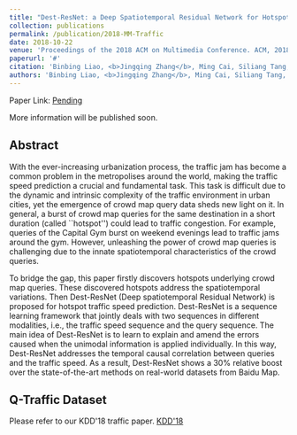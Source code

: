 ```yaml
---
title: "Dest-ResNet: a Deep Spatiotemporal Residual Network for Hotspot Traffic Speed Prediction"
collection: publications
permalink: /publication/2018-MM-Traffic
date: 2018-10-22
venue: 'Proceedings of the 2018 ACM on Multimedia Conference. ACM, 2018'
paperurl: '#'
citation: 'Binbing Liao, <b>Jingqing Zhang</b>, Ming Cai, Siliang Tang, Yifan Gao, Chao Wu, Shengwen Yang, Wenwu Zhu, Yike Guo, Fei Wu. "Dest-ResNet: a Deep Spatiotemporal Residual Network for Hotspot Traffic Speed Prediction". In Proceedings of the 2018 ACM on Multimedia Conference. ACM, 2018.'
authors: 'Binbing Liao, <b>Jingqing Zhang</b>, Ming Cai, Siliang Tang, Yifan Gao, Chao Wu, Shengwen Yang, Wenwu Zhu, Yike Guo, Fei Wu'
---
```


Paper Link: [Pending](#)

More information will be published soon.

## Abstract
With the ever-increasing urbanization process, the traffic jam has become a common problem in the metropolises around the world, making the traffic speed prediction a crucial and fundamental task. This task is difficult due to the dynamic and intrinsic complexity of the traffic environment in urban cities, yet the emergence of crowd map query data sheds new light on it. In general, a burst of crowd map queries for the same destination in a short duration (called ``hotspot'') could lead to traffic congestion. For example, queries of the Capital Gym burst on weekend evenings lead to traffic jams around the gym. However, unleashing the power of crowd map queries is challenging due to the innate spatiotemporal characteristics of the crowd queries.

To bridge the gap, this paper firstly discovers hotspots underlying crowd map queries. These discovered hotspots address the spatiotemporal variations. Then Dest-ResNet (Deep spatiotemporal Residual Network) is proposed for hotspot traffic speed prediction. Dest-ResNet is a sequence learning framework that jointly deals with two sequences in different modalities, i.e., the traffic speed sequence and the query sequence. The main idea of Dest-ResNet is to learn to explain and amend the errors caused when the unimodal information is applied individually. In this way, Dest-ResNet addresses the temporal causal correlation between queries and the traffic speed. As a result, Dest-ResNet shows a 30\% relative boost over the state-of-the-art methods on real-world datasets from Baidu Map. 


## Q-Traffic Dataset
Please refer to our KDD'18 traffic paper. [KDD'18](/publication/2018-KDD-Traffic)

